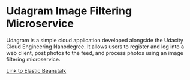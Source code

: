 # Udagram Image Filtering Microservice

Udagram is a simple cloud application developed alongside the Udacity Cloud Engineering Nanodegree. It allows users to register and log into a web client, post photos to the feed, and process photos using an image filtering microservice.

[Link to Elastic Beanstalk](http://image-filter-dev.us-east-1.elasticbeanstalk.com)